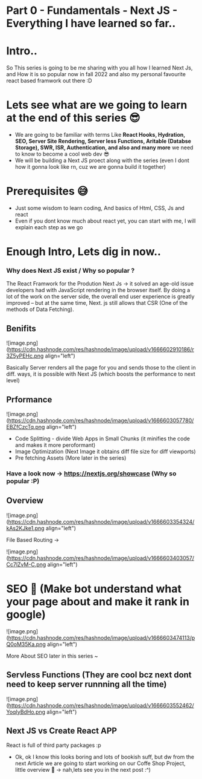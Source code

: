 # Part 0 - Fundamentals - Next JS - Everything I have learned so far..

# Intro..

So This series is going to be me sharing with you all how I learned  Next Js, and How it is so popular now in fall 2022 and also my personal favourite react based framwork out there :D

# Lets see what are we going to learn at the end of this series 😎

- We are going to be familiar with terms Like **React Hooks, Hydration, SEO, Server Site Rendering, Server less Functions, Aritable (Databse Storage), SWR, ISR, Authentication, and also and many more** we need to know to become a cool web dev 😎 
- We will be building a Next JS proect along with the series (even I dont how it gonna look like rn, cuz we are gonna build it together)

# Prerequisites 😅
- Just some wisdom to learn coding, And basics of Html, CSS, Js and react 
- Even if you dont know much about react yet, you can start with me, I will explain each step as we go 

# Enough Intro, Lets dig in now..

### Why does Next JS exist / Why so popular ?

The React Framwork for the Prodution Next Js -> it solved an age-old issue developers had with JavaScript rendering in the browser itself. By doing a lot of the work on the server side, the overall end user experience is greatly improved – but at the same time, Next. js still allows that CSR (One of the methods of Data Fetching).

## Benifits 

![image.png](https://cdn.hashnode.com/res/hashnode/image/upload/v1666602910186/r3Z5yPEHc.png align="left")

Basically Server renders all the page for you and sends those to the client in diff. ways, it is possible with Next JS (which boosts the performance to next level)

## Prformance  


![image.png](https://cdn.hashnode.com/res/hashnode/image/upload/v1666603057780/EBZfCzcTq.png align="left")

- Code Splitting - divide Web Apps in Small Chunks (it minifies the code and makes it more peroformant)
- Image Optimization (Next Image  it obtains diff file size for diff viewports)
- Pre fetching Assets (More later in the series)

### Have a look now -> https://nextjs.org/showcase (Why so popular :P)

## Overview 

![image.png](https://cdn.hashnode.com/res/hashnode/image/upload/v1666603354324/kAs2KJke1.png align="left")

File Based Routing -> 

![image.png](https://cdn.hashnode.com/res/hashnode/image/upload/v1666603403057/Cc7lZvM-C.png align="left")

# SEO 🚀 (Make bot understand what your page about and make it rank in google)

![image.png](https://cdn.hashnode.com/res/hashnode/image/upload/v1666603474113/pQ0oM35Ka.png align="left")

More About SEO later in this series ~

## Servless Functions (They are cool bcz next dont need to keep server runnning all the time)

![image.png](https://cdn.hashnode.com/res/hashnode/image/upload/v1666603552462/YoqIyBdHo.png align="left")

## Next JS vs Create React APP

React is full of third party packages :p

- Ok, ok I know this looks boring and lots of bookish suff, but dw from the next Article we are going to start working on our Coffe Shop Project, little overview 🥺 -> nah,lets see you in the next post :^)

